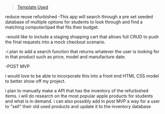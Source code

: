 > [Template Used](https://github.com/metruzanca/ga-vercel-demo)

reduce reuse refurbished
-This app will search through a pre set seeded database of multiple options for students to look through and find a matching computer/ipad that fits their budget.


-would like to include a staging shopping cart that allows full CRUD to push the final requests into a mock checkout scenario.



-i plan to add a search function that returns whatever the user is looking for in that product such as price, model and manufacture date.



-POST MVP

i would love to be able to incorporate this into a front end HTML CSS model to better show off my project.

i plan to manually make a API that has the inventory of the refurbished items.
i will do research on the most popular apple products for students and what is in demand. 
i can also possibly add in post MVP a way for a user to "sell" their old used products and update it to the inventory database
